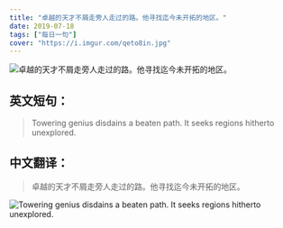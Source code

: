 ```yaml
---
title: "卓越的天才不屑走旁人走过的路。他寻找迄今未开拓的地区。"
date: 2019-07-18
tags: ["每日一句"]
cover: "https://i.imgur.com/qeto8in.jpg"
---
```


![卓越的天才不屑走旁人走过的路。他寻找迄今未开拓的地区。](https://i.imgur.com/wmnA08P.jpg)

## 英文短句：
> Towering genius disdains a beaten path. It seeks regions hitherto unexplored.

<!--more-->

## 中文翻译：
> 卓越的天才不屑走旁人走过的路。他寻找迄今未开拓的地区。

![Towering genius disdains a beaten path. It seeks regions hitherto unexplored.](https://i.imgur.com/XkSRuyj.jpg)

